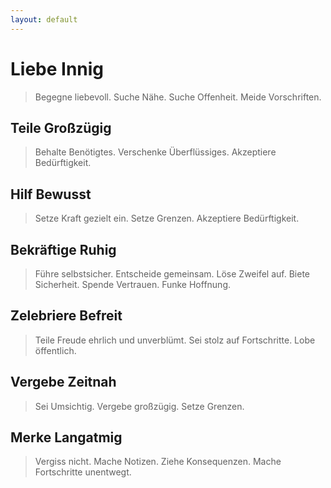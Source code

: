 ```yaml
---
layout: default
---
```



# Liebe Innig
> Begegne liebevoll. Suche Nähe. Suche Offenheit. Meide Vorschriften.

## Teile Großzügig
> Behalte Benötigtes. Verschenke Überflüssiges. Akzeptiere Bedürftigkeit.

## Hilf Bewusst
> Setze Kraft gezielt ein. Setze Grenzen. Akzeptiere Bedürftigkeit.

## Bekräftige Ruhig
> Führe selbstsicher. Entscheide gemeinsam. Löse Zweifel auf. Biete Sicherheit. Spende Vertrauen. Funke Hoffnung.

## Zelebriere Befreit
> Teile Freude ehrlich und unverblümt. Sei stolz auf Fortschritte. Lobe öffentlich.

## Vergebe Zeitnah
> Sei Umsichtig. Vergebe großzügig. Setze Grenzen.

## Merke Langatmig
> Vergiss nicht. Mache Notizen. Ziehe Konsequenzen. Mache Fortschritte unentwegt.
